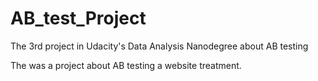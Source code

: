 # AB_test_Project
The 3rd project in Udacity's Data Analysis Nanodegree about AB testing

The was a project about AB testing a website treatment.
